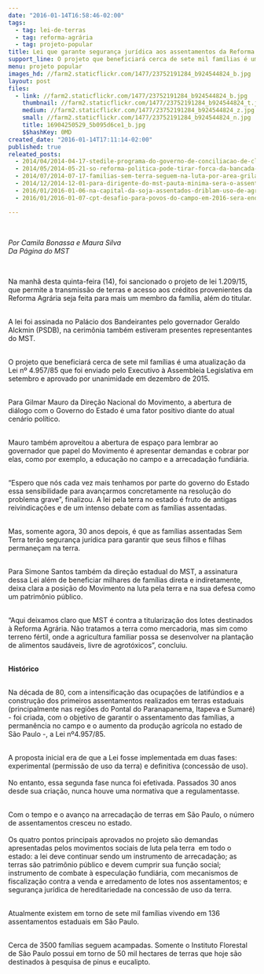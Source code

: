 ```yaml
---
date: "2016-01-14T16:58:46-02:00"
tags:
  - tag: lei-de-terras
  - tag: reforma-agrária
  - tag: projeto-popular
title: Lei que garante segurança jurídica aos assentamentos da Reforma Agrária é assinada em SP
support_line: O projeto que beneficiará cerca de sete mil famílias é uma atualização da Lei nº 4.957/85 que foi enviado pelo Executivo à Assembleia Legislativa em setembro e aprovado por unanimidade em dezembro de 2015.
menu: projeto popular
images_hd: //farm2.staticflickr.com/1477/23752191284_b924544824_b.jpg
layout: post
files:
  - link: //farm2.staticflickr.com/1477/23752191284_b924544824_b.jpg
    thumbnail: //farm2.staticflickr.com/1477/23752191284_b924544824_t.jpg
    medium: //farm2.staticflickr.com/1477/23752191284_b924544824_z.jpg
    small: //farm2.staticflickr.com/1477/23752191284_b924544824_n.jpg
    title: 16904250529_5b095d6ce1_b.jpg
    $$hashKey: 0MD
created_date: "2016-01-14T17:11:14-02:00"
published: true
releated_posts:
  - 2014/04/2014-04-17-stedile-programa-do-governo-de-conciliacao-de-classes-bateu-no-teto.md
  - 2014/05/2014-05-21-so-reforma-politica-pode-tirar-forca-da-bancada-ruralista-diz-gilberto-carvalho.md-e
  - 2014/07/2014-07-17-familias-sem-terra-seguem-na-luta-por-area-grilada-em-abelardo-luz.md
  - 2014/12/2014-12-01-para-dirigente-do-mst-pauta-minima-sera-o-assentamento-de-120-mil-familias.md
  - 2016/01/2016-01-06-na-capital-da-soja-assentados-driblam-uso-de-agrotoxicos-e-investem-na-producao-organica.md
  - 2016/01/2016-01-07-cpt-desafio-para-povos-do-campo-em-2016-sera-enorme.md

---
```

<p>&nbsp;</p>

<p><em>Por Camila Bonassa e Maura Silva<br />
Da P&aacute;gina do MST&nbsp;</em></p>

<p>&nbsp;</p>

<p>Na manh&atilde; desta quinta-feira (14), foi sancionado o projeto de lei 1.209/15, que permite a transmiss&atilde;o de terras e acesso aos cr&eacute;ditos provenientes da Reforma Agr&aacute;ria seja feita para mais um membro da fam&iacute;lia, al&eacute;m do titular.</p>

<p><br />
A lei foi assinada no Pal&aacute;cio dos Bandeirantes pelo governador Geraldo Alckmin (PSDB), na cerim&ocirc;nia tamb&eacute;m estiveram presentes representantes do MST.</p>

<p><br />
O projeto que beneficiar&aacute; cerca de sete mil fam&iacute;lias &eacute; uma atualiza&ccedil;&atilde;o da Lei n&ordm; 4.957/85 que foi enviado pelo Executivo &agrave; Assembleia Legislativa em setembro e aprovado por unanimidade em dezembro de 2015.</p>

<p><br />
Para Gilmar Mauro da Dire&ccedil;&atilde;o Nacional do Movimento, a abertura de di&aacute;logo com o Governo do Estado &eacute; uma fator positivo diante do atual cen&aacute;rio pol&iacute;tico.&nbsp;</p>

<p><br />
Mauro tamb&eacute;m aproveitou a abertura de espa&ccedil;o para lembrar ao governador que papel do Movimento &eacute; apresentar demandas e cobrar por elas, como por exemplo, a educa&ccedil;&atilde;o no campo e a arrecada&ccedil;&atilde;o fundi&aacute;ria.</p>

<p><br />
&ldquo;Espero que n&oacute;s cada vez mais tenhamos por parte do governo do Estado essa sensibilidade para avan&ccedil;armos concretamente na resolu&ccedil;&atilde;o do problema grave&rdquo;, finalizou.&nbsp;A lei pela terra no estado &eacute; fruto de antigas reivindica&ccedil;&otilde;es e de um intenso debate com as fam&iacute;lias assentadas.</p>

<p><br />
Mas, somente agora, 30 anos depois, &eacute; que as fam&iacute;lias assentadas Sem Terra ter&atilde;o seguran&ccedil;a jur&iacute;dica para garantir que seus filhos e filhas permane&ccedil;am na terra.</p>

<p><br />
Para Simone Santos tamb&eacute;m da dire&ccedil;&atilde;o estadual do MST, a assinatura dessa Lei al&eacute;m de beneficiar milhares de fam&iacute;lias direta e indiretamente, deixa clara a posi&ccedil;&atilde;o do Movimento na luta pela terra e na sua defesa como um patrim&ocirc;nio p&uacute;blico.</p>

<p><br />
&ldquo;Aqui deixamos claro que MST &eacute; contra a titulariza&ccedil;&atilde;o dos lotes destinados &agrave; Reforma Agr&aacute;ria. N&atilde;o tratamos a terra como mercadoria, mas sim como terreno f&eacute;rtil, onde a agricultura familiar possa se desenvolver na planta&ccedil;&atilde;o de alimentos saud&aacute;veis, livre de agrot&oacute;xicos&rdquo;, concluiu.</p>

<p><br />
<strong>Hist&oacute;rico </strong></p>

<p><br />
Na d&eacute;cada de 80, com a intensifica&ccedil;&atilde;o das ocupa&ccedil;&otilde;es de latif&uacute;ndios e a constru&ccedil;&atilde;o dos primeiros assentamentos realizados em terras estaduais (principalmente nas regi&otilde;es do Pontal do Paranapanema, Itapeva e Sumar&eacute;) - foi criada, com o objetivo de garantir o assentamento das fam&iacute;lias, a perman&ecirc;ncia no campo e o aumento da produ&ccedil;&atilde;o agr&iacute;cola no estado de S&atilde;o Paulo -, a Lei n&ordm;4.957/85.</p>

<p><br />
A proposta inicial era de que a Lei fosse implementada em duas fases: experimental (permiss&atilde;o de uso da terra) e definitiva (concess&atilde;o de uso).<br />
<br />
No entanto, essa segunda fase nunca foi efetivada. Passados 30 anos desde sua cria&ccedil;&atilde;o, nunca houve uma normativa que a regulamentasse.</p>

<p><br />
Com o tempo e o avan&ccedil;o na arrecada&ccedil;&atilde;o de terras em S&atilde;o Paulo, o n&uacute;mero de assentamentos cresceu no estado.<br />
<br />
Os quatro pontos principais aprovados no projeto s&atilde;o demandas apresentadas pelos movimentos sociais de luta pela terra&nbsp; em todo o estado: a lei deve continuar sendo um instrumento de arrecada&ccedil;&atilde;o; as terras s&atilde;o patrim&ocirc;nio p&uacute;blico e devem cumprir sua fun&ccedil;&atilde;o social; instrumento de combate &agrave; especula&ccedil;&atilde;o fundi&aacute;ria, com mecanismos de fiscaliza&ccedil;&atilde;o contra a venda e arredamento de lotes nos assentamentos; e seguran&ccedil;a jur&iacute;dica de hereditariedade na concess&atilde;o de uso da terra.</p>

<p><br />
Atualmente existem em torno de sete mil fam&iacute;lias vivendo em 136 assentamentos estaduais em S&atilde;o Paulo.</p>

<p><br />
Cerca de 3500 fam&iacute;lias seguem acampadas. Somente o Instituto Florestal de S&atilde;o Paulo possui em torno de 50 mil hectares de terras que hoje s&atilde;o destinados &agrave; pesquisa de pinus e eucalipto.</p>

<p>&nbsp;</p>

<p>&nbsp;</p>

<p>&nbsp;</p>

<p>&nbsp;</p>

<p>&nbsp;</p>
